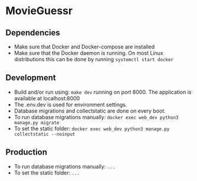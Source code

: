 # MovieGuessr

## Dependencies
- Make sure that Docker and Docker-compose are installed
- Make sure that the Docker daemon is running. On most Linux distributions this can be done by running `systemctl start docker`  

## Development
- Build and/or run using: `make dev` running on port 8000. The application is available at localhost:8000
- The .env.dev is used for environment settings.
- Database migrations and collectstatic are done on every boot.
- To run database migrations manually: `docker exec web_dev python3 manage.py migrate`
- To set the static folder: `docker exec web_dev python3 manage.py collectstatic --noinput`


## Production
- To run database migrations manually: `...`
- To set the static folder: `...`

